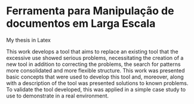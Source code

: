 Ferramenta para Manipulação de documentos em Larga Escala
==========

My thesis in Latex

This work develops a tool that aims to replace an existing tool that the excessive use showed serious problems,
necessitating the creation of a new tool in addition to correcting the problems,
the search for patterns more consolidated and more flexible structure.
This work was presented basic concepts that were used to develop this tool and, moreover, 
along with a description of the tool was presented solutions to known problems.
To validate the tool developed, this was applied in a simple case study to use to demonstrate in a real environment.

